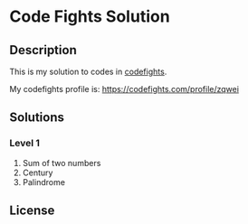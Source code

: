 # Code Fights Solution

## Description
This is my solution to codes in [codefights](https://codefights.com/).

My codefights profile is: https://codefights.com/profile/zqwei


## Solutions

### Level 1
1. Sum of two numbers
2. Century
3. Palindrome

## License
